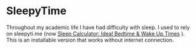 # SleepyTime

Throughout my academic life I have had difficulty with sleep. I used to rely on sleepyti.me (now [Sleep Calculator: Ideal Bedtime & Wake Up Times](https://sleepopolis.com/calculators/sleep/) ).
This is an installable version that works without internet connection.

